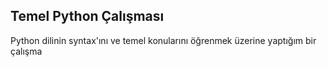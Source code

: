 ## Temel Python Çalışması

Python dilinin syntax'ını ve temel konularını öğrenmek üzerine yaptığım bir çalışma

